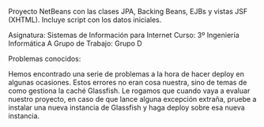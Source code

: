 Proyecto NetBeans con las clases JPA, Backing Beans, EJBs y vistas JSF (XHTML). Incluye script con los datos iniciales.

Asignatura: Sistemas de Información para Internet
Curso: 3º Ingeniería Informática A
Grupo de Trabajo: Grupo D


Problemas conocidos:

Hemos encontrado una serie de problemas a la hora de hacer deploy en algunas ocasiones.
Estos errores no eran cosa nuestra, sino de temas de como gestiona la caché Glassfish. Le
rogamos que cuando vaya a evaluar nuestro proyecto, en caso de que lance alguna excepción
extraña, pruebe a instalar una nueva instancia de Glassfish y haga deploy sobre esa nueva
instancia.
